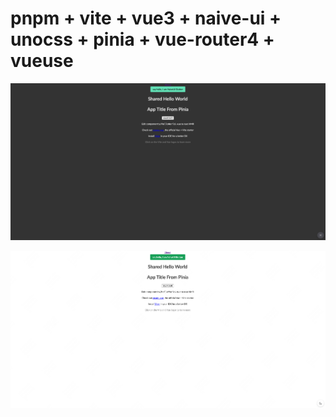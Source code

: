 # pnpm + vite + vue3 + naive-ui + unocss + pinia + vue-router4 + vueuse

![alt text](image.png)

![alt text](image-1.png)
